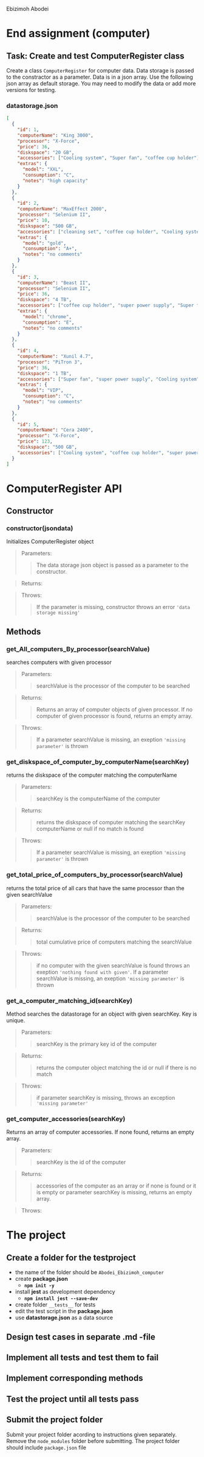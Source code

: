 Ebizimoh Abodei

# **End assignment** (computer)

## Task: Create and test ComputerRegister class

Create a class `ComputerRegister` for computer data. Data storage is passed to the constractor as a parameter. Data is in a json array. Use the following json array as default storage. You may need to modify the data or add more versions for testing.

### datastorage.json

```json
[
  {
    "id": 1,
    "computerName": "King 3000",
    "processor": "X-Force",
    "price": 36,
    "diskspace": "20 GB",
    "accessories": ["Cooling system", "Super fan", "coffee cup holder"],
    "extras": {
      "model": "XXL",
      "consumption": "C",
      "notes": "high capacity"
    }
  },
  {
    "id": 2,
    "computerName": "MaxEffect 2000",
    "processor": "Selenium II",
    "price": 10,
    "diskspace": "500 GB",
    "accessories": ["cleaning set", "coffee cup holder", "Cooling system"],
    "extras": {
      "model": "gold",
      "consumption": "A+",
      "notes": "no comments"
    }
  },
  {
    "id": 3,
    "computerName": "Beast II",
    "processor": "Selenium II",
    "price": 36,
    "diskspace": "4 TB",
    "accessories": ["coffee cup holder", "super power supply", "Super fan"],
    "extras": {
      "model": "chrome",
      "consumption": "E",
      "notes": "no comments"
    }
  },
  {
    "id": 4,
    "computerName": "Xunil 4.7",
    "processor": "PiTron 3",
    "price": 36,
    "diskspace": "1 TB",
    "accessories": ["Super fan", "super power supply", "Cooling system"],
    "extras": {
      "model": "VIP",
      "consumption": "C",
      "notes": "no comments"
    }
  },
  {
    "id": 5,
    "computerName": "Cera 2400",
    "processor": "X-Force",
    "price": 123,
    "diskspace": "500 GB",
    "accessories": ["Cooling system", "coffee cup holder", "super power supply"]
  }
]
```

# ComputerRegister API

## Constructor

### **constructor(jsondata)**

Initializes ComputerRegister object

> Parameters:
>
> > The data storage json object is passed as a parameter to the constructor.

> Returns:
>
> >

> Throws:
>
> > If the parameter is missing, constructor throws an error `'data storage missing'`

## Methods

### **get_All_computers_By_processor(searchValue)**

searches computers with given processor

> Parameters:
>
> > searchValue is the processor of the computer to be searched

> Returns:
>
> > Returns an array of computer objects of given processor. If no computer of given processor is found, returns an empty array.

> Throws:
>
> > If a parameter searchValue is missing, an exeption `'missing parameter'` is thrown

### **get_diskspace_of_computer_by_computerName(searchKey)**

returns the diskspace of the computer matching the computerName

> Parameters:
>
> > searchKey is the computerName of the computer

> Returns:
>
> > returns the diskspace of computer matching the searchKey computerName or null if no match is found

> Throws:
>
> > If a parameter searchValue is missing, an exeption `'missing parameter'` is thrown

### **get_total_price_of_computers_by_processor(searchValue)**

returns the total price of all cars that have the same processor than the given searchValue

> Parameters:
>
> > searchValue is the processor of the computer to be searched

> Returns:
>
> > total cumulative price of computers matching the searchValue

> Throws:
>
> > if no computer with the given searchValue is found throws an exeption `'nothing found with given'`. If a parameter searchValue is missing, an exeption `'missing parameter'` is thrown

### **get_a_computer_matching_id(searchKey)**

Method searches the datastorage for an object with given searchKey. Key is unique.

> Parameters:
>
> > searchKey is the primary key id of the computer

> Returns:
>
> > returns the computer object matching the id or null if there is no match

> Throws:
>
> > if parameter searchKey is missing, throws an exception `'missing parameter'`

### **get_computer_accessories(searchKey)**

Returns an array of computer accessories. If none found, returns an empty array.

> Parameters:
>
> > searchKey is the id of the computer

> Returns:
>
> > accessories of the computer as an array or if none is found or it is empty or parameter searchKey is missing, returns an empty array.

> Throws:
>
> >

# The project

## Create a folder for the testproject

- the name of the folder should be `Abodei_Ebizimoh_computer`
- create **package.json**
  - **`npm init -y`**
- install **jest** as development dependency
  - **`npm install jest --save-dev`**
- create folder `__tests__` for tests
- edit the test script in the **package.json**
- use **datastorage.json** as a data source

## Design test cases in separate .md -file

## Implement all tests and test them to fail

## Implement corresponding methods

## Test the project until all tests pass

## Submit the project folder

Submit your project folder acording to instructions given separately.
Remove the `node_modules` folder before submitting.
The project folder should include `package.json` file
